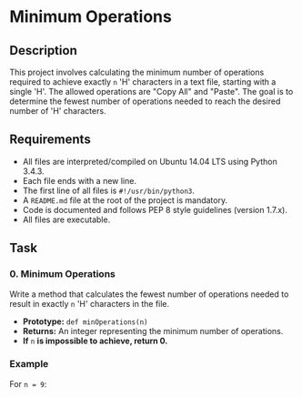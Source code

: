 # Minimum Operations

## Description

This project involves calculating the minimum number of operations required to achieve exactly `n` 'H' characters in a text file, starting with a single 'H'. The allowed operations are "Copy All" and "Paste". The goal is to determine the fewest number of operations needed to reach the desired number of 'H' characters.

## Requirements

- All files are interpreted/compiled on Ubuntu 14.04 LTS using Python 3.4.3.
- Each file ends with a new line.
- The first line of all files is `#!/usr/bin/python3`.
- A `README.md` file at the root of the project is mandatory.
- Code is documented and follows PEP 8 style guidelines (version 1.7.x).
- All files are executable.

## Task

### 0. Minimum Operations

Write a method that calculates the fewest number of operations needed to result in exactly `n` 'H' characters in the file.

- **Prototype:** `def minOperations(n)`
- **Returns:** An integer representing the minimum number of operations.
- **If** `n` **is impossible to achieve, return 0.**

### Example

For `n = 9`:

